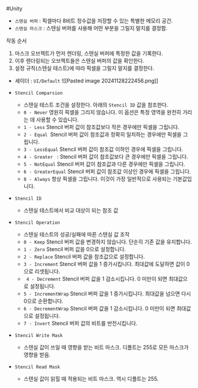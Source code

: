 #Unity 

- `스텐실 버퍼` : 픽셀마다 8비트 정수값을 저장할 수 있는 특별한 메모리 공간. 
- `스텐실 마스크` : 스텐실 버퍼를 사용해 어떤 부분을 그릴지 말지를 결정함.

작동 순서
1. 마스크 오브젝트가 먼저 렌더링, 스텐실 버퍼에 특정한 값을 기록한다.
2. 이후 렌더링되는 오브젝트들은 스텐실 버퍼의 값을 확인한다.
3. 설정 규칙(스텐실 테스트)에 따라 픽셀을 그릴지 말지를 결정한다.

- 셰이더 : `UI/Default`
![[Pasted image 20241128222456.png]]
- `Stencil Comparsion`
	- 스텐실 테스트 조건을 설정한다. 아래의 `Stencil ID` 값을 참조한다.
	- `0 - Never` 영원히 픽셀을 그리지 않습니다. 이 옵션은 특정 영역을 완전히 가리는 데 사용할 수 있습니다.
	- `1 - Less`  Stencil 버퍼 값이 참조값보다 작은 경우에만 픽셀을 그립니다.
	- `2 - Equal `Stencil 버퍼 값이 참조값과 정확히 일치하는 경우에만 픽셀을 그립니다.
	- `3 - LessEqual` Stencil 버퍼 값이 참조값 이하인 경우에 픽셀을 그립니다.
	- `4 - Greater ` : Stencil 버퍼 값이 참조값보다 큰 경우에만 픽셀을 그립니다.
	- `5 - NotEqual` Stencil 버퍼 값이 참조값과 다른 경우에만 픽셀을 그립니다.
	- `6 - GreaterEqual` Stencil 버퍼 값이 참조값 이상인 경우에 픽셀을 그립니다.
	- `8 - Always` 항상 픽셀을 그립니다. 이것이 가장 일반적으로 사용되는 기본값입니다.

- `Stencil ID` 
	- 스텐실 테스트에서 비교 대상이 되는 참조 값

- `Stencil Operation`
	- 스텐실 테스트의 성공/실패에 따른 스텐실 값 조작
	- `0 - Keep` Stencil 버퍼 값을 변경하지 않습니다. 단순히 기존 값을 유지합니다.
	 - `1 - Zero` Stencil 버퍼 값을 0으로 설정합니다.
	- `2 - Replace` Stencil 버퍼 값을 참조값으로 설정합니다.
	- `3 - Increment` Stencil 버퍼 값을 1 증가시킵니다. 최대값에 도달하면 값이 0으로 리셋됩니다.
	- ` 4 - Decrement` Stencil 버퍼 값을 1 감소시킵니다. 0 미만이 되면 최대값으로 설정됩니다.
	- `5 - IncrementWrap` Stencil 버퍼 값을 1 증가시킵니다. 최대값을 넘으면 다시 0으로 순환합니다.
	- `6 - DecrementWrap` Stencil 버퍼 값을 1 감소시킵니다. 0 미만이 되면 최대값으로 설정됩니다.
	- `7 - Invert` Stencil 버퍼 값의 비트를 반전시킵니다.

- `Stencil Write Mask`
	- 스텐실 값이 쓰일 때 영향을 받는 비트 마스크. 디폴트는 255로 모든 마스크가 영향을 받음.

- `Stencil Read Mask`
	- 스텐실 값이 읽힐 때 적용되는 비트 마스크. 역시 디폴트는 255.

